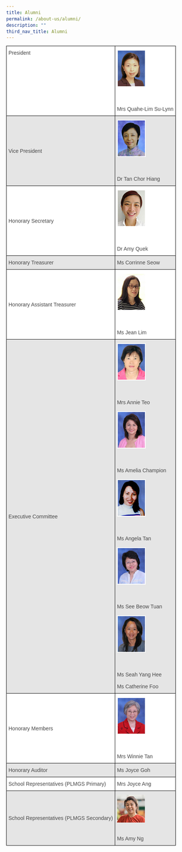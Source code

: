 ```yaml
---
title: Alumni
permalink: /about-us/alumni/
description: ""
third_nav_title: Alumni
---
```

<style type="text/css">
.tg  {border-collapse:collapse;border-spacing:0;}
.tg td{border-color:black;border-style:solid;border-width:1px;font-family:Arial, sans-serif;font-size:14px;
  overflow:hidden;padding:10px 5px;word-break:normal;}
.tg th{border-color:black;border-style:solid;border-width:1px;font-family:Arial, sans-serif;font-size:14px;
  font-weight:normal;overflow:hidden;padding:10px 5px;word-break:normal;}
.tg .tg-yvtv{background-color:#E5E5E5;color:#454545;text-align:left;vertical-align:middle}
.tg .tg-fwnj{background-color:#FFF;color:#454545;text-align:left;vertical-align:top}
.tg .tg-iual{background-color:#E5E5E5;color:#454545;text-align:left;vertical-align:top}
.tg .tg-sdzj{background-color:#FFF;color:#454545;text-align:left;vertical-align:middle}
</style>
<table class="tg">
<thead>
  <tr>
    <th class="tg-fwnj"><span style="font-weight:normal">President</span></th>
    <th class="tg-fwnj"><img src="/images/face_sulynn.jpg" alt="face_sulynn.jpg"><br><br><br><br><span style="font-weight:normal">Mrs Quahe-Lim Su-Lynn</span><br></th>
  </tr>
</thead>
<tbody>
  <tr>
    <td class="tg-yvtv">Vice President<br></td>
    <td class="tg-iual"><img src="/images/face_tanchorhiang.jpg" alt="face_tanchorhiang.jpg"><br><br><br><br>Dr Tan Chor Hiang<br></td>
  </tr>
  <tr>
    <td class="tg-sdzj">Honorary Secretary                                                <br></td>
    <td class="tg-fwnj"><img src="/images/face_amy_quek.jpg" alt="face_amy_quek.jpg"><br><br><br><br>Dr Amy Quek</td>
  </tr>
  <tr>
    <td class="tg-yvtv">Honorary Treasurer<br></td>
    <td class="tg-yvtv">Ms Corrinne Seow<br></td>
  </tr>
  <tr>
    <td class="tg-sdzj">Honorary Assistant Treasurer<br></td>
    <td class="tg-fwnj"><img src="/images/Jean%20Lim.jpg" alt="Jean Lim.jpeg"><br><br><br><br>Ms Jean Lim<br></td>
  </tr>
  <tr>
    <td class="tg-yvtv">Executive Committee<br></td>
    <td class="tg-iual"><img src="/images/face_annieteo.jpg" alt="face_annieteo.jpg"><br><br><br><br>Mrs Annie Teo<br><br><img src="/images/face_amelia.jpg" alt="face_amelia.jpg"><br><br><br><br>Ms Amelia Champion<br><br><img src="/images/face_angela.jpg" alt="face_angela.jpg"><br><br><br><br>Ms Angela Tan<br><br><img src="/images/face_seebeowtuan.jpg" alt="face_seebeowtuan.jpg"><br><br><br><br>Ms See Beow Tuan<br><br><img src="/images/face_seahyanghee.jpg" alt="face_seahyanghee.jpg"><br><br><br><br>Ms Seah Yang Hee<br><br>Ms Catherine Foo<br></td>
  </tr>
  <tr>
    <td class="tg-sdzj">Honorary Members<br></td>
    <td class="tg-fwnj"><img src="/images/face_winnietan.jpg" alt="face_winnietan.jpg"><br><br><br><br>Mrs Winnie Tan<br></td>
  </tr>
  <tr>
    <td class="tg-yvtv">Honorary Auditor<br></td>
    <td class="tg-yvtv">Ms Joyce Goh<br></td>
  </tr>
  <tr>
    <td class="tg-sdzj">School Representatives (PLMGS Primary)<br></td>
    <td class="tg-sdzj">Mrs Joyce Ang<br></td>
  </tr>
  <tr>
    <td class="tg-yvtv">School Representatives (PLMGS Secondary)<br></td>
    <td class="tg-iual"><img src="/images/amy_ng2-1.jpg" alt="amy_ng2.jpg"><br><br><br>Ms Amy Ng</td>
  </tr>
</tbody>
</table>